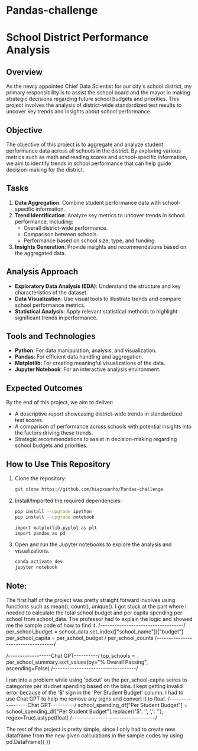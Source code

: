 # Pandas-challenge
# School District Performance Analysis

## Overview
As the newly appointed Chief Data Scientist for our city's school district, my primary responsibility is to assist the school board and the mayor in making strategic decisions regarding future school budgets and priorities. This project involves the analysis of district-wide standardized test results to uncover key trends and insights about school performance.

## Objective
The objective of this project is to aggregate and analyze student performance data across all schools in the district. By exploring various metrics such as math and reading scores and school-specific information, we aim to identify trends in school performance that can help guide decision-making for the district.


## Tasks
1. **Data Aggregation**: Combine student performance data with school-specific information.
2. **Trend Identification**: Analyze key metrics to uncover trends in school performance, including:
   - Overall district-wide performance.
   - Comparison between schools.
   - Performance based on school size, type, and funding.
3. **Insights Generation**: Provide insights and recommendations based on the aggregated data.

## Analysis Approach
- **Exploratory Data Analysis (EDA)**: Understand the structure and key characteristics of the dataset.
- **Data Visualization**: Use visual tools to illustrate trends and compare school performance metrics.
- **Statistical Analysis**: Apply relevant statistical methods to highlight significant trends in performance.
  
## Tools and Technologies
- **Python**: For data manipulation, analysis, and visualization.
- **Pandas**: For efficient data handling and aggregation.
- **Matplotlib**: For creating meaningful visualizations of the data.
- **Jupyter Notebook**: For an interactive analysis environment.

## Expected Outcomes
By the end of this project, we aim to deliver:
- A descriptive report showcasing district-wide trends in standardized test scores.
- A comparison of performance across schools with potential insights into the factors driving these trends.
- Strategic recommendations to assist in decision-making regarding school budgets and priorities.

## How to Use This Repository
1. Clone the repository:
    ```bash
    git clone https://github.com/hiepxuanho/Pandas-challenge
    
    ```
2. Install/Imported the required dependencies:
    ```bash
    pip install --upgrade ipython
    pip install --upgrade notebook

    import matplotlib.pyplot as plt
    import pandas as pd
    ```
3. Open and run the Jupyter notebooks to explore the analysis and visualizations.
    ```bash
    conda activate dev
    jupyter notebook
    ```

## Note:
The first half of the project was pretty straight forward involves using functions such as mean(), count(), unique(). 
I got stuck at the part where I needed to calculate the total school budget and per capita spending per school from school_data. The professor had to explain the logic and showed me the sample code of how to find it.
/-----------------------------------/
per_school_budget = school_data.set_index(["school_name"])["budget"]
per_school_capita = per_school_budget / per_school_counts
/-----------------------------------/

/------------------Chat GPT----------/
top_schools = per_school_summary.sort_values(by="% Overall Passing", ascending=False)
/-----------------------------------/

I ran into a problem while using 'pd.cut' on the per_school-capita seires to categorize per studnet spending based on the bins.
I kept getting invalid error because of the '$' sign in the 'Per Student Budget' column. I had to use Chat GPT to help me remove any signs and convert it to float.
/------------------Chat GPT----------/
school_spending_df["Per Student Budget"] = school_spending_df["Per Student Budget"].replace({'\$': '', ',': ''}, regex=True).astype(float)
/-----------------------------------/

The rest of the project is pretty simple, since I only had to create new dataframe from the new given calculations in the sample codes by using 
pd.DataFrame({ })
